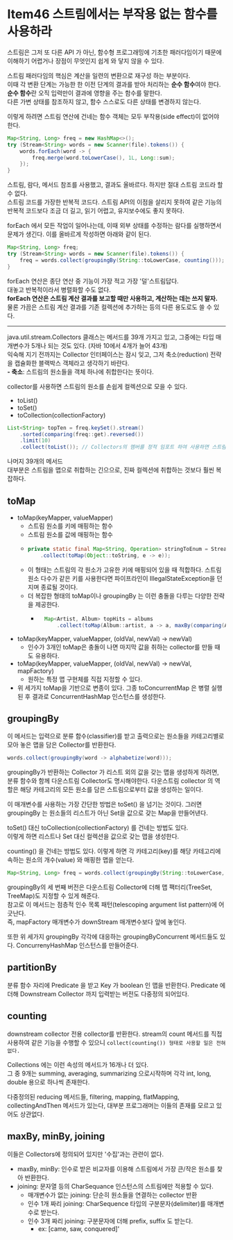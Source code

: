 # Item46 스트림에서는 부작용 없는 함수를 사용하라

스트림은 그저 또 다른 API 가 아닌, 함수형 프로그래밍에 기초한 패러다임이기 때문에 이해하기 어렵거나 장점이 무엇인지 쉽게 와 닿지 않을 수 있다.

스트림 패러다임의 핵심은 계산을 일련의 변환으로 재구성 하는 부분이다.  
이때 각 변환 단계는 가능한 한 이전 단계의 결과를 받아 처리하는 **순수 함수**여야 한다.   
**순수 함수**란 오직 입력만이 결과에 영향을 주는 함수를 말한다.    
다른 가변 상태를 참조하지 않고, 함수 스스로도 다른 상태를 변경하지 않는다. 

이렇게 하려면 스트림 연산에 건네는 함수 객체는 모두 부작용(side effect)이 없어야 한다.

```java
Map<String, Long> freq = new HashMap<>();
try (Stream<String> words = new Scanner(file).tokens()) {
    words.forEach(word -> {
        freq.merge(word.toLowerCase(), 1L, Long::sum);
    });    
}
```
스트림, 람다, 메서드 참조를 사용했고, 결과도 올바르다. 하지만 절대 스트림 코드라 할 수 없다.  
스트림 코드를 가장한 반복적 코드다.  스트림 API의 이점을 살리지 못하여 같은 기능의 반복적 코드보다 조금 더 길고, 읽기 어렵고, 유지보수에도 좋지 못하다.

forEach 에서 모든 작업이 일어나는데, 이때 외부 상태를 수정하는 람다를 실행하면서 문제가 생긴다.
이를 올바르게 작성하면 아래와 같이 된다.
```java
Map<String, Long> freq;
try (Stream<String> words = new Scanner(file).tokens()) {
    freq = words.collect(groupingBy(String::toLowerCase, counting()));    
}

```

forEach 연산은 종단 연산 중 기능이 가장 적고 가장 '덜'스트림답다.   
대놓고 반복적이라서 병렬화할 수도 없다.  
**forEach 연산은 스트림 계산 결과를 보고할 때만 사용하고, 계산하는 데는 쓰지 말자.**    
물론 가끔은 스트림 계산 결과를 기존 컬렉션에 추가하는 등의 다른 용도로도 쓸 수 있다.

----
java.util.stream.Collectors 클래스는 메서드를 39개 가지고 있고, 그중에는 타입 매개변수가 5개나 되는 것도 있다. (자바 10에서 4개가 늘어 43개)   
익숙해 지기 전까지는 Collector 인터페이스는 잠시 잊고, 그저 축소(reduction) 전략을 캡슐화한 블랙박스 객체라고 생각하기 바란다.   
**- 축소**: 스트림의 원소들을 객체 하나에 취합한다는 뜻이다. 

collector를 사용하면 스트림의 원소를 손쉽게 컬렉션으로 모을 수 있다.    
- toList()
- toSet()
- toCollection(collectionFactory)

```java
List<String> topTen = freq.keySet().stream()
    .sorted(comparing(freq::get).reversed())
    .limit(10)
    .collect(toList()); // Collectors의 멤버를 정적 임포트 하여 사용하면 스트림 파이프라인 가독성이 좋아진다.
```

나머지 39개의 메서드  
대부분은 스트림을 맵으로 취합하는 긴으으로, 진짜 컬렉션에 취합하는 것보다 훨씬 복잡하다.

## toMap
- toMap(keyMapper, valueMapper)
  - 스트림 원소를 키에 매핑하는 함수
  - 스트림 원소를 값에 매핑하는 함수
  - ```java
    private static final Map<String, Operation> stringToEnum = Stream.of(values())
        .collect(toMap(Object::toString, e -> e));
    ``` 
  - 이 형태는 스트림의 각 원소가 고유한 키에 매핑되어 있을 때 적합하다. 스트림 원소 다수가 같은 키를 사용한다면 파이프라인이 IllegalStateException을 던지며 종료될 것이다.
  - 더 복잡한 형태의 toMap이나 groupingBy 는 이런 충돌을 다루는 다양한 전략을 제공한다.
    - ```java
        Map<Artist, Album> topHits = albums
            .collect(toMap(Album::artist, a -> a, maxBy(comparing(Album::sales))));
      ```
- toMap(keyMapper, valueMapper, (oldVal, newVal) -> newVal)
  - 인수가 3개인 toMap은 충돌이 나면 마지막 값을 취하는 collector를 만들 때도 유용하다.
- toMap(keyMapper, valueMapper, (oldVal, newVal) -> newVal, mapFactory)
  - 원하는 특정 맵 구현체를 직접 지정할 수 있다.
- 위 세가지 toMap을 기반으로 변종이 있다. 그종 toConcurrentMap 은 병렬 실행된 후 결과로 ConcurrentHashMap 인스턴스를 생성한다.


## groupingBy
이 메서드는 입력으로 분류 함수(classifier)를 받고 출력으로는 원소들을 카테고리별로 모아 놓은 맵을 담은 Collector를 반환한다.    

```java
words.collect(groupingBy(word -> alphabetize(word)));
``` 

groupingBy가 반환하는 Collector 가 리스트 외의 값을 갖는 맵을 생성하게 하려면, 분류 함수와 함께 다운스트림 Collector도 명시해야한다.
다운스트림 collector 의 역할은 해당 카테고리의 모든 원소를 담은 스트림으로부터 값을 생성하는 일이다.

이 매개변수를 사용하는 가장 간단한 방법은 toSet() 을 넘기는 것이다. 그러면 groupingBy 는 원소들의 리스트가 아닌 Set을 값으로 갖는 Map을 만들어낸다.

toSet() 대신 toCollection(collectionFactory) 를 건네는 방법도 있다.    
이렇게 하면 리스트나 Set 대신 컬렉션을 값으로 갖는 맵을 생성한다. 

counting() 을 건네는 방법도 있다. 이렇게 하면 각 카테고리(key)를 해당 카테고리에 속하는 원소의 개수(value) 와 매핑한 맵을 얻는다.

```java
Map<String, Long> freq = words.collect(groupingBy(String::toLowerCase, counting()));
```

groupingBy의 세 번째 버전은 다운스트림 Collector에 더해 맵 팩터리(TreeSet, TreeMap)도 지정할 수 있게 해준다.   
참고로 이 메서드는 점층적 인수 목록 패턴(telescoping argument list pattern)에 어긋난다.    
즉, mapFactory 매개변수가 downStream 매개변수보다 앞에 놓인다.

또한 위 세가지 groupingBy 각각에 대응하는 groupingByConcurrent 메서드들도 있다. ConcurrenyHashMap 인스턴스를 만들어준다.

## partitionBy
분류 함수 자리에 Predicate 을 받고 Key 가 boolean 인 맵을 반환한다.
Predicate 에 더해 Downstream Collector 까지 입력받는 버전도 다중정의 되어있다.

## counting
downstream collector 전용 collector를 반환한다.
stream의 count 메서드를 직접 사용하여 같은 기능을 수행할 수 있으니 `collect(counting()) 형태로 사용할 일은 전혀 없다.`

Collections 에는 이런 속성의 메서드가 16개나 더 있다.    
그 중 9개는 summing, averaging, summarizing 으로시작하며 각각 int, long, double 용으로 하나씩 존재한다.

다중정의된 reducing 메서드들, filtering, mapping, flatMapping, collectingAndThen 메서드가 있는다, 대부분 프로그래머는 이들의 존재를 모르고 있어도 상관없다.

## maxBy, minBy, joining
이들은 Collectors에 정의되어 있지만 '수집'과는 관련이 없다.
- maxBy, minBy: 인수로 받은 비교자를 이용해 스트림에서 가장 큰/작은 원소를 찾아 반환한다.
- joining: 문자열 등의 CharSequance 인스턴스의 스트림에만 적용할 수 있다. 
  - 매개변수가 없는 joining: 단순히 원소들을 연결하는 collector 반환
  - 인수 1개 짜리 joining: CharSequence 타입의 구분문자(delimiter)를 매개변수로 받는다.
  - 인수 3개 짜리 joining: 구분문자에 더해 prefix, suffix 도 받는다.  
    - ex: [came, saw, conquered]'
  


